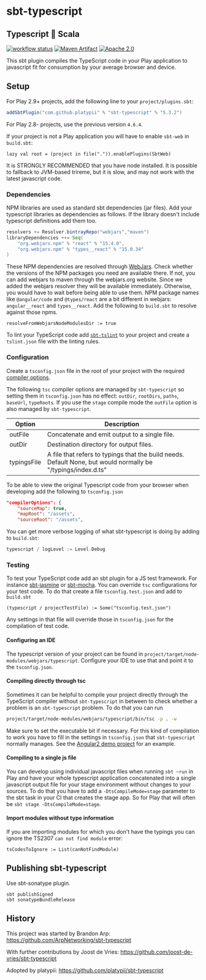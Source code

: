 # sbt-typescript

## Typescript :handshake: Scala


[![workflow status](https://github.com/platypii/sbt-typescript/actions/workflows/ci.yml/badge.svg)](https://github.com/platypii/CloudBASE/actions)
[![Maven Artifact](https://maven-badges.herokuapp.com/maven-central/com.github.platypii/sbt-typescript/badge.svg)](https://search.maven.org/search?q=g:com.github.platypii%20a:sbt-typescript)
[![Apache 2.0](https://img.shields.io/badge/License-Apache%202.0-blue.svg)](https://opensource.org/licenses/Apache-2.0)

This sbt plugin compiles the TypeScript code in your Play application to javascript fit for consumption by your average browser and device.

## Setup

For Play 2.9+ projects, add the following line to your `project/plugins.sbt`:

```scala
addSbtPlugin("com.github.platypii" % "sbt-typescript" % "5.3.2")
```

For Play 2.8- projects, use the previous version `4.6.4`.

If your project is not a Play application you will have to enable `sbt-web` in `build.sbt`:

    lazy val root = (project in file(".")).enablePlugins(SbtWeb)

It is STRONGLY RECOMMENDED that you have node installed.
It is possible to fallback to JVM-based trireme, but it is slow, and may not work with the latest javascript code.

### Dependencies

NPM libraries are used as standard sbt dependencies (jar files).
Add your typescript libraries as dependencies as follows.
If the library doesn't include typescript definitions add them too.
```scala
resolvers += Resolver.bintrayRepo("webjars","maven")
libraryDependencies ++= Seq(
    "org.webjars.npm" % "react" % "15.4.0",
    "org.webjars.npm" % "types__react" % "15.0.34"
)
 ```
These NPM dependencies are resolved through [WebJars](https://www.webjars.org/).
Check whether the versions of the NPM packages you need are available there.
If not, you can add webjars to maven through the webjars.org website.
Since we added the webjars resolver they will be available immediately.
Otherwise, you would have to wait before being able to use them.
NPM package names like `@angular/code` and `@types/react` are a bit different in webjars: `angular__react` and `types__react`.
Add the following to `build.sbt` to resolve against those npms.

    resolveFromWebjarsNodeModulesDir := true

To lint your TypeScript code add [`sbt-tslint`](https://github.com/joost-de-vries/sbt-tslint) to your project and create a `tslint.json` file with the linting rules.

### Configuration

Create a `tsconfig.json` file in the root of your project with the required [compiler options](https://www.typescriptlang.org/docs/handbook/compiler-options.html).

The following `tsc` compiler options are managed by `sbt-typescript` so setting them in `tsconfig.json` has no effect: `outDir`, `rootDirs`, `paths`, `baseUrl`, `typeRoots`.
If you use the `stage` compile mode the `outFile` option is also managed by `sbt-typescript`.

Option                 | Description
-----------------------|------------
outFile                | Concatenate and emit output to a single file.
outDir                 | Destination directory for output files.
typingsFile            | A file that refers to typings that the build needs. Default None, but would normally be "/typings/index.d.ts"

To be able to view the original Typescript code from your browser when developing add the following to `tsconfig.json`
```json
"compilerOptions": {
    "sourceMap": true,
    "mapRoot": "/assets",
    "sourceRoot": "/assets",
```

You can get more verbose logging of what sbt-typescript is doing by adding to `build.sbt`:
```scala
typescript / logLevel := Level.Debug
```

### Testing

To test your TypeScript code add an sbt plugin for a JS test framework.
For instance [sbt-jasmine](https://github.com/joost-de-vries/sbt-jasmine) or [sbt-mocha](https://github.com/sbt/sbt-mocha).
You can override `tsc` configurations for your test code.
To do that create a file `tsconfig.test.json` and add to `build.sbt`

    (typescript / projectTestFile) := Some("tsconfig.test.json")

Any settings in that file will override those in `tsconfig.json` for the compilation of test code.

#### Configuring an IDE
The typescript version of your project can be found in `project/target/node-modules/webjars/typescript`.
Configure your IDE to use that and point it to the `tsconfig.json`.

#### Compiling directly through tsc
Sometimes it can be helpful to compile your project directly through the TypeScript compiler without `sbt-typescript` in between to check whether a problem is an `sbt-typescript` problem.
To do that you can run

```bash
project/target/node-modules/webjars/typescript/bin/tsc -p . -w
```
Make sure to set the executable bit if necessary.
For this kind of compilation to work you have to fill in the settings in `tsconfig.json` that `sbt-typescript` normally manages.
See the [Angular2 demo project](https://github.com/joost-de-vries/play-angular-typescript.g8/blob/master/src/main/g8/tsconfig.json) for an example.

#### Compiling to a single js file
You can develop using individual javascript files when running `sbt ~run` in Play and have your whole typescript application concatenated into a single javascript output file for your stage environment without changes to your sources.
To do that you have to add a `-DtsCompileMode=stage` parameter to the sbt task in your CI that creates the stage app.
So for Play that will often be `sbt stage -DtsCompileMode=stage`.

#### Import modules without type information
If you are importing modules for which you don't have the typings you can ignore the TS2307 `can not find module` error:

    tsCodesToIgnore := List(canNotFindModule)

## Publishing sbt-typescript

Use sbt-sonatype plugin.

```
sbt publishSigned
sbt sonatypeBundleRelease
```

## History

This project was started by Brandon Arp: https://github.com/ArpNetworking/sbt-typescript

With further contributions by Joost de Vries: https://github.com/joost-de-vries/sbt-typescript

Adopted by platypii: https://github.com/platypii/sbt-typescript
